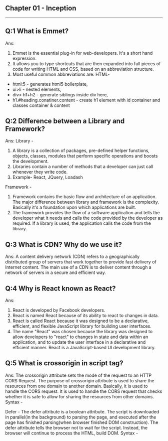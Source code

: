 
## Chapter 01 - Inception
______________________________________________________________________________________________________________

## Q:1 What is Emmet?
Ans: 
1. Emmet is the essential plug-in for web-developers. It's a short hand expression.
2. It allows you to type shortcuts that are then expanded into full pieces of code for writing HTML and CSS, based on an abbreviation structure.
3. Most useful common abbreviations are:
HTML-
 - html:5 - generates html5 boilerplate,
 - ui>li - nested elements,
 - div> h1+h2 - generate siblings inside div here,
 - h1.#heading.conatiner.content - create h1 element with id container and classes container & content


## Q:2 Difference between a Library and Framework?
Ans: Library - 
1. A library is a collection of packages, pre-defined helper functions, objects, classes, modules that perform specific operations and boosts the development.
2. Libraries contain a number of methods that a developer can just call whenever they write code. 
3. Example- React, JQuery, Loadash

Framework -
1. Framework contains the basic flow and architecture of an application. The major difference between library and framework is the complexity. Basically it's a foundation upon which applications are built.
2. The framework provides the flow of a software application and tells the developer what it needs and calls the code provided by the developer as required. If a library is used, the application calls the code from the library.


## Q:3 What is CDN? Why do we use it?
Ans: A content delivery network (CDN) refers to a geographically distributed group of servers that work together to provide fast delivery of Internet content.
The main use of a CDN is to deliver content through a network of servers in a secure and efficient way.


## Q:4 Why is React known as React?
Ans: 
1. React is developed by Facebook developers. 
2. React is named React because of its ability to react to changes in data.
3. React is called React because it was designed to be a declarative, efficient, and flexible JavaScript library for building user interfaces.
4. The name "React" was chosen because the library was designed to allow developers to "react" to changes in state and data within an application, and to update the user interface in a declarative and efficient manner.
React is a JavaScript-based UI development library.


## Q:5 What is crossorigin in script tag?
Ans: The crossorigin attribute sets the mode of the request to an HTTP CORS Request. 
The purpose of crossorigin attribute is used to share the resources from one domain to another domain. Basically, it is used to handle the CORS request. It is used to handle the CORS request that checks whether it is safe to allow for sharing the resources from other domains.
Syntax - <script crossorigin="anonymous|use-credentials">


## Q:6 What is difference between React and ReactDOM?
Ans: React is a JavaScript library for building User Interfaces whereas ReactDOM is also JavaScript library that allows React to interact with the DOM.
The react package contains React.createElement(), React.Component, React.Children, and other helpers related to elements and component classes. You can think of these as the isomorphic or universal helpers that you need to build components. The react-dom package contains ReactDOM.render(), and in react-dom/server we have server-side rendering.


## Q:7 What is difference between react.development.js and react.production.js files via CDN?
Ans: Development is the stage of an application before it's made public while production is the term used for the same application when it's made public.
Development build is several times (maybe 3-5x) slower than the production build.


## Q:8 What is async and defer?
Ans: Async - The async attribute is a boolean attribute. The script is downloaded in parallel(in the background) to parsing the page, and executed as soon as it is available (do not block HTML DOM construction during downloading process ) and don’t wait for anything.
Syntax - <script src="demo_async.js" async></script>

Defer - The defer attribute is a boolean attribute. The script is downloaded in parallel(in the background) to parsing the page, and executed after the page has finished parsing(when browser finished DOM construction). The defer attribute tells the browser not to wait for the script. Instead, the browser will continue to process the HTML, build DOM.
Syntax - <script src="demo_defer.js" defer></script>